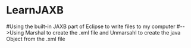 # LearnJAXB
#Using the built-in JAXB part of Eclipse to write files to my computer
#-->Using Marshal to create the .xml file and Unmarsahl to create the java Object from the .xml file
